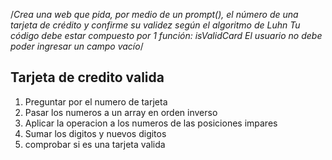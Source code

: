 /*Crea una web que pida, por medio de un prompt(), el número de una tarjeta de crédito y confirme su validez según el algoritmo de Luhn
Tu código debe estar compuesto por 1 función: isValidCard
El usuario no debe poder ingresar un campo vacío*/

## Tarjeta de credito valida

1. Preguntar por el numero de tarjeta
2. Pasar los numeros a un array en orden inverso
3. Aplicar la operacion a los numeros de las posiciones impares
4. Sumar los digitos y nuevos digitos
5. comprobar si es una tarjeta valida
